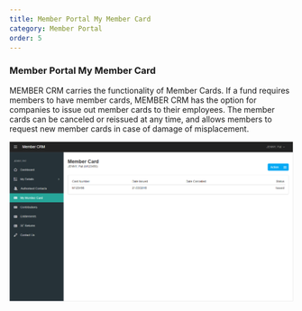 ```yaml
---
title: Member Portal My Member Card
category: Member Portal
order: 5
---
```


### Member Portal My Member Card

MEMBER CRM carries the functionality of Member Cards. If a fund requires members to have member cards, MEMBER CRM has the option for companies to issue out member cards to their employees. The member cards can be canceled or reissued at any time, and allows members to request new member cards in case of damage of misplacement.

![Member Card](https://github.com/zacbaron/member_overview/raw/master/images/Portal/membercard.png "Member Card")
